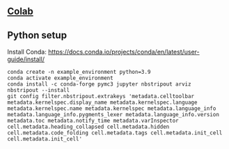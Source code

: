 ## [Colab](https://colab.research.google.com/github/emilemathieu/illegal_fishing/blob/master/yearly.ipynb)

## Python setup
Install Conda: https://docs.conda.io/projects/conda/en/latest/user-guide/install/
```
conda create -n example_environment python=3.9
conda activate example_environment
conda install -c conda-forge pymc3 jupyter nbstripout arviz
nbstripout --install
git config filter.nbstripout.extrakeys 'metadata.celltoolbar metadata.kernelspec.display_name metadata.kernelspec.language metadata.kernelspec.name metadata.kernelspec metadata.language_info metadata.language_info.pygments_lexer metadata.language_info.version metadata.toc metadata.notify_time metadata.varInspector cell.metadata.heading_collapsed cell.metadata.hidden cell.metadata.code_folding cell.metadata.tags cell.metadata.init_cell cell.metadata.init_cell'
```
